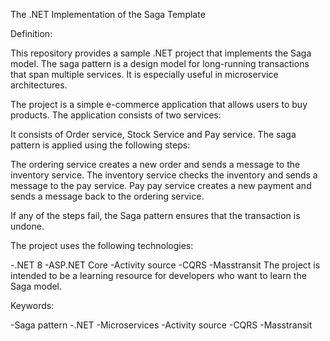 The .NET Implementation of the Saga Template

Definition:

This repository provides a sample .NET project that implements the Saga model. The saga pattern is a design model for long-running transactions that span multiple services. It is especially useful in microservice architectures.

The project is a simple e-commerce application that allows users to buy products. The application consists of two services:

It consists of Order service, Stock Service and Pay service.
The saga pattern is applied using the following steps:

The ordering service creates a new order and sends a message to the inventory service.
The inventory service checks the inventory and sends a message to the pay service.
Pay pay service creates a new payment and sends a message back to the ordering service.

If any of the steps fail, the Saga pattern ensures that the transaction is undone.

The project uses the following technologies:

-.NET 8
-ASP.NET Core
-Activity source
-CQRS
-Masstransit
The project is intended to be a learning resource for developers who want to learn the Saga model.

Keywords:

-Saga pattern
-.NET
-Microservices
-Activity source
-CQRS
-Masstransit
